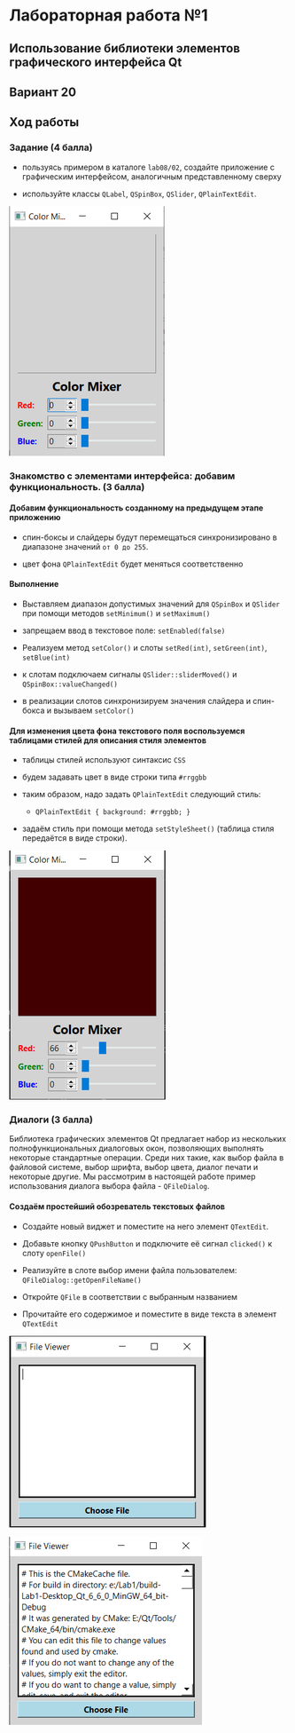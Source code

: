# Лабораторная работа №1

## Использование библиотеки элементов графического интерфейса Qt

## Вариант 20

## Ход работы

### Задание (4 балла)

- пользуясь примером в каталоге `lab08/02`, создайте приложение с графическим интерфейсом, аналогичным представленному сверху

- используйте классы `QLabel`, `QSpinBox`, `QSlider`, `QPlainTextEdit`.

![Alt text](img/image-5.png)

### Знакомство с элементами интерфейса: добавим функциональность. (3 балла)

#### Добавим функциональность созданному на предыдущем этапе приложению

- спин-боксы и слайдеры будут перемещаться синхронизировано в диапазоне значений `от 0 до 255`.

- цвет фона `QPlainTextEdit` будет меняться соответственно

#### Выполнение

- Выставляем диапазон допустимых значений для `QSpinBox` и `QSlider` при помощи методов `setMinimum()` и `setMaximum()`

- запрещаем ввод в текстовое поле: `setEnabled(false)`

- Реализуем метод `setColor()` и слоты `setRed(int)`, `setGreen(int)`, `setBlue(int)`

- к слотам подключаем сигналы `QSlider::sliderMoved()` и `QSpinBox::valueChanged()`

- в реализации слотов синхронизируем значения слайдера и спин-бокса и вызываем `setColor()`

#### Для изменения цвета фона текстового поля воспользуемся таблицами стилей для описания стиля элементов

- таблицы стилей используют синтаксис `CSS`

- будем задавать цвет в виде строки типа `#rrggbb`

- таким образом, надо задать `QPlainTextEdit` следующий стиль:

  - `QPlainTextEdit { background: #rrggbb; }`

- задаём стиль при помощи метода `setStyleSheet()` (таблица стиля передаётся в виде строки).

![Alt text](img/image-2.png)

### Диалоги (3 балла)

Библиотека графических элементов Qt предлагает набор из нескольких полнофункциональных диалоговых окон, позволяющих выполнять некоторые стандартные операции. Среди них такие, как выбор файла в файловой системе, выбор шрифта, выбор цвета, диалог печати и некоторые другие. Мы рассмотрим в настоящей работе пример использования диалога выбора файла - `QFileDialog`.

#### Создаём простейший обозреватель текстовых файлов

- Создайте новый виджет и поместите на него элемент `QTextEdit`.

- Добавьте кнопку `QPushButton` и подключите её сигнал `clicked()` к слоту `openFile()`

- Реализуйте в слоте выбор имени файла пользователем: `QFileDialog::getOpenFileName()`

- Откройте `QFile` в соответствии с выбранным названием

- Прочитайте его содержимое и поместите в виде текста в элемент `QTextEdit`

![Alt text](img/image-3.png)

![Alt text](img/image-4.png)